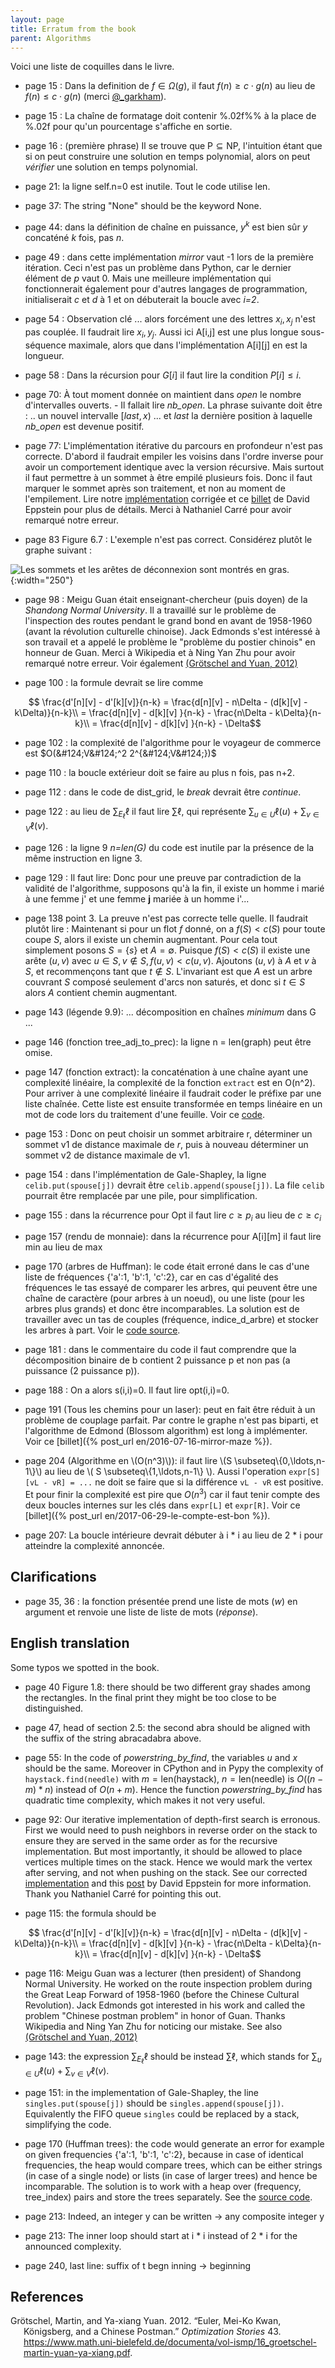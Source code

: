 ```yaml
---
layout: page
title: Erratum from the book
parent: Algorithms
---
```


Voici une liste de coquilles dans le livre.

- page 15 : Dans la definition de $f\in\Omega(g)$, il faut $f(n) \geq c \cdot g(n)$ au lieu de $f(n)\leq c \cdot g(n)$ (merci [@_garkham](https://twitter.com/_garkham)).

- page 15 : La chaîne de formatage doit contenir %.02f%% à la place de %.02f pour qu'un pourcentage s'affiche en sortie.

- page 16 : (première phrase) Il se trouve que $\textsf{P} \subseteq \textsf{NP}$, l'intuition étant que si on peut construire une solution en temps polynomial, alors on peut *vérifier* une solution en temps polynomial.

- page 21: la ligne self.n=0 est inutile. Tout le code utilise len.

- page 37: The string "None" should be the keyword None.

- page 44: dans la définition de chaîne en puissance, $y^k$ est bien sûr $y$ concaténé $k$ fois, pas $n$.

- page 49 : dans cette implémentation *mirror* vaut -1 lors de la première itération. Ceci n'est pas un problème dans Python, car le dernier élément de *p* vaut 0.  Mais une meilleure implémentation qui fonctionnerait également pour d'autres langages de programmation, initialiserait *c* et *d* à 1 et on débuterait la boucle avec *i=2*.

- page 54 : Observation clé ... alors forcément une des lettres $x_i,x_j$ n'est pas couplée. Il faudrait lire $x_i, y_j$.  Aussi ici A[i,j] est une plus longue sous-séquence maximale, alors que dans l'implémentation A[i][j] en est la longueur.

- page 58 : Dans la récursion pour $G[i]$ il faut lire la condition $P[i] \leq i$.

- page 70: À tout moment donnée on maintient dans *open* le nombre d'intervalles ouverts. - Il fallait lire *nb_open*.  La phrase suivante doit être : .. un nouvel intervalle $[last,x)$ ... et *last* la dernière position à laquelle *nb_open* est devenue positif.

- page 77: L'implémentation itérative du parcours en profondeur n'est pas correcte. D'abord il faudrait empiler les voisins dans l'ordre inverse pour avoir un comportement identique avec la version récursive. Mais surtout il faut permettre à un sommet à être empilé plusieurs fois. Donc il faut marquer le sommet après son traitement, et non au moment de l'empilement. Lire notre [implémentation](https://jilljenn.github.io/tryalgo/_modules/tryalgo/dfs.html#dfs_iterative) corrigée et ce [billet](https://11011110.github.io/blog/2013/12/17/stack-based-graph-traversal.html) de David Eppstein pour plus de détails. Merci à Nathaniel Carré pour avoir remarqué notre erreur.

- page 83 Figure 6.7 : L'exemple n'est pas correct. Considérez plutôt le graphe suivant :

![]({{site.images}}bi-connexes-relation.png "Les sommets et les arêtes de déconnexion sont montrés en gras." ){:width="250"}

- page 98 : Meigu Guan était enseignant-chercheur (puis doyen) de la *Shandong Normal University*. Il a travaillé sur le problème de l'inspection des routes pendant le grand bond en avant de 1958-1960 (avant la révolution culturelle chinoise). Jack Edmonds s'est intéressé à son travail et a appelé le problème le "problème du postier chinois" en honneur de Guan. Merci à Wikipedia et à Ning Yan Zhu pour avoir remarqué notre erreur. Voir également [<span class="citation" data-cites="grotschel2012euler">(Grötschel and Yuan, 2012)</span>](#ref-grotschel2012euler)


- page 100 : la formule devrait se lire comme

$$    \frac{d'[n][v] - d'[k][v]}{n-k}  = \frac{d[n][v] - n\Delta - (d[k][v] - k\Delta)}{n-k}\\
     = \frac{d[n][v] - d[k][v] }{n-k} - \frac{n\Delta - k\Delta}{n-k}\\
     = \frac{d[n][v] - d[k][v] }{n-k} - \Delta$$

- page 102 : la complexité de l'algorithme pour le voyageur de commerce est $O(&#124;V&#124;^2 2^{&#124;V&#124;})$

- page 110 : la boucle extérieur doit se faire au plus n fois, pas n+2.

- page 112 : dans le code de dist_grid, le *break* devrait être *continue*.

- page 122 : au lieu de $\sum_{E_\ell}\ell$ il faut lire $\sum \ell$, qui représente $\sum_{u\in U} \ell(u) + \sum_{v\in V} \ell(v)$.

- page 126 : la ligne 9 *n=len(G)* du code est inutile par la présence de la même instruction en ligne 3.

- page 129 : Il faut lire: Donc pour une preuve par contradiction de la validité de l'algorithme, supposons qu'à la fin, il existe un homme i marié à une femme j' et une femme **j** mariée à un homme i'...

- page 138 point 3. La preuve n'est pas correcte telle quelle. Il faudrait plutôt lire :  Maintenant si pour un flot $f$ donné, on a $f (S) < c (S)$ pour
    toute coupe $S$, alors il existe un chemin augmentant. Pour cela tout
    simplement posons $S =\{s\}$ et $A = \emptyset$. Puisque $f (S) < c (S)$
    il existe une arête $(u, v)$ avec $u \in S, v \not\in S, f (u, v) < c (u,
    v)$. Ajoutons $(u, v)$ à $A$ et $v$ à $S$, et recommençons tant que $t\not\in S$. L'invariant est que $A$ est un arbre couvrant $S$ composé seulement d'arcs non saturés, et donc si $t\in S$ alors $A$ contient chemin
    augmentant.

- page 143 (légende 9.9): ... décomposition en chaînes *minimum* dans G ...

- page 146 (fonction tree_adj_to_prec): la ligne n = len(graph) peut être omise.

- page 147 (fonction extract): la concaténation à une chaîne ayant une complexité linéaire, la complexité de la fonction `extract` est en O(n^2). Pour arriver à une complexité linéaire il faudrait coder le préfixe par une liste chaînée. Cette liste est ensuite transformée en temps linéaire en un mot de code lors du traitement d'une feuille. Voir ce [code](https://jilljenn.github.io/tryalgo/tryalgo/tryalgo.html?highlight=huffman#tryalgo.huffman.extract).

- page 153 : Donc on peut choisir un sommet arbitraire r, déterminer un sommet v1 de distance maximale de *r*, puis à nouveau déterminer un sommet v2 de distance maximale de v1.

- page 154 : dans l'implémentation de Gale-Shapley, la ligne `celib.put(spouse[j])` devrait être `celib.append(spouse[j])`. La file `celib` pourrait être remplacée par une pile, pour simplification. 

- page 155 : dans la récurrence pour Opt il faut lire $c\geq p_i$ au lieu de $c\geq c_i$

- page 157 (rendu de monnaie): dans la récurrence pour A[i][m] il faut lire min au lieu de max

- page 170 (arbres de Huffman): le code était erroné dans le cas d'une liste de fréquences {'a':1, 'b':1, 'c':2}, car en cas d'égalité des fréquences le tas essayé de comparer les arbres, qui peuvent être une chaîne de caractère (pour arbres à un noeud), ou une liste (pour les arbres plus grands) et donc être incomparables. La solution est de travailler avec un tas de couples (fréquence, indice_d_arbre) et stocker les arbres à part. Voir le [code source](https://jilljenn.github.io/tryalgo/_modules/tryalgo/huffman.html#huffman).

- page 181 : dans le commentaire du code il faut comprendre que la décomposition binaire de b contient 2 puissance p et non pas (a puissance (2 puissance p)).

- page 188 : On a alors s(i,i)=0. Il faut lire opt(i,i)=0.

- page 191 (Tous les chemins pour un laser): peut en fait être réduit à un problème de couplage parfait.  Par contre le graphe n'est pas biparti, et l'algorithme de Edmond (Blossom algorithm) est long à implémenter.  Voir ce [billet]({% post_url en/2016-07-16-mirror-maze %}).

- page 204 (Algorithme en \\(O(n^3)\\)): il faut lire \\(S \subseteq\\{0,\ldots,n-1\\}\\) au lieu de \\( S \subseteq\\{1,\ldots,n-1\\} \\).  Aussi l'operation `expr[S][vL - vR] = ...` ne doit se faire que si la différence `vL - vR` est  positive.  Et pour finir la complexité est pire que $O(n^3)$ car il faut tenir compte des deux boucles internes sur les clés dans `expr[L]` et `expr[R]`.  Voir ce [billet]({% post_url en/2017-06-29-le-compte-est-bon %}).

- page 207: La boucle intérieure devrait débuter à i * i au lieu de 2 * i pour atteindre la complexité annoncée.

## Clarifications

- page 35, 36 : la fonction présentée prend une liste de mots (*w*) en argument et renvoie une liste de liste de mots (*réponse*).

## English translation

Some typos we spotted in the book.

- page 40 Figure 1.8: there should be two different gray shades among the rectangles. In the final print they might be too close to be distinguished.

- page 47, head of section 2.5: the second abra should be aligned with the suffix of the string abracadabra above.

- page 55: In the code of *powerstring_by_find*,  the variables *u* and *x* should be the same. Moreover in CPython and in Pypy the complexity of `haystack.find(needle)` with $m=\textrm{len(haystack)},\: n=\textrm{len(needle)}$ is $O((n-m) * n)$ instead of $O(n + m)$. Hence the function *powerstring_by_find* has quadratic time complexity, which makes it not very useful.

- page 92: Our iterative implementation of depth-first search is erronous. First we would need to push neighbors in reverse order on the stack to ensure they are served in the same order as for the recursive implementation. But most importantly, it should be allowed to place vertices multiple times on the stack. Hence we would mark the vertex after serving, and not when pushing on the stack. See our corrected [implementation](https://jilljenn.github.io/tryalgo/_modules/tryalgo/dfs.html#dfs_iterative) and this  [post](https://11011110.github.io/blog/2013/12/17/stack-based-graph-traversal.html) by David Eppstein for more information. Thank you  Nathaniel Carré for pointing this out.

- page 115: the formula should be

$$    \frac{d'[n][v] - d'[k][v]}{n-k}  = \frac{d[n][v] - n\Delta - (d[k][v] - k\Delta)}{n-k}\\
     = \frac{d[n][v] - d[k][v] }{n-k} - \frac{n\Delta - k\Delta}{n-k}\\
     = \frac{d[n][v] - d[k][v] }{n-k} - \Delta$$

- page 116: Meigu Guan was a lecturer (then president) of Shandong Normal University. He worked on the route inspection problem during the Great Leap Forward of 1958-1960 (before the Chinese Cultural Revolution). Jack Edmonds got interested in his work and called the problem "Chinese postman problem" in honor of Guan. Thanks Wikipedia and Ning Yan Zhu for noticing our mistake. See also [<span class="citation" data-cites="grotschel2012euler">(Grötschel and Yuan, 2012)</span>](#ref-grotschel2012euler)

- page 143: the expression $\sum_{E_\ell}\ell$ should be instead $\sum \ell$, which stands for $\sum_{u\in U} \ell(u) + \sum_{v\in V} \ell(v)$.

- page 151: in the implementation of Gale-Shapley, the line `singles.put(spouse[j])` should be `singles.append(spouse[j])`. Equivalently the FIFO queue `singles` could be replaced by a stack, simplifying the code.

- page 170 (Huffman trees): the code would generate an error for example on given frequencies {'a':1, 'b':1, 'c':2}, because in case of identical frequencies, the heap would compare trees, which can be either strings (in case of a single node) or lists (in case of larger trees) and hence be incomparable. The solution is to work with a heap over (frequency, tree_index) pairs and store the trees separately. See the [source code](https://jilljenn.github.io/tryalgo/_modules/tryalgo/huffman.html#huffman).

- page 213: Indeed, an integer y can be written -> any composite integer y

- page 213: The inner loop should start at i * i instead of 2 * i for the announced complexity.

- page 240, last line: suffix of t begn inning -> beginning

## References

<div id="refs" class="references csl-bib-body hanging-indent"
role="doc-bibliography">
<div id="ref-grotschel2012euler" class="csl-entry"
role="doc-biblioentry">
Grötschel, Martin, and Ya-xiang Yuan. 2012. <span>“Euler, Mei-Ko Kwan,
K<span>ö</span>nigsberg, and a Chinese Postman.”</span> <em>Optimization
Stories</em> 43. <a
href="https://www.math.uni-bielefeld.de/documenta/vol-ismp/16_groetschel-martin-yuan-ya-xiang.pdf">https://www.math.uni-bielefeld.de/documenta/vol-ismp/16_groetschel-martin-yuan-ya-xiang.pdf</a>.
</div>
</div>

